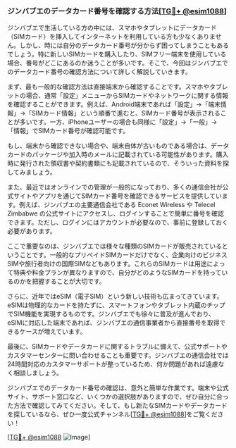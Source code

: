 ### ジンバブエのデータカード番号を確認する方法[[TG💪+ @esim1088](https://t.me/s/esim1088)]

ジンバブエで生活している方の中には、スマホやタブレットにデータカード（SIMカード）を挿入してインターネットを利用している方も少なくありません。しかし、時には自分のデータカード番号が分からず困ってしまうこともあるでしょう。特に新しいSIMカードを購入したり、SIMフリー端末を使用している場合、番号がどこにあるのか迷うことが多いです。そこで、今回はジンバブエでのデータカード番号の確認方法について詳しく解説していきます。

まず、最も一般的な確認方法は直接端末から確認することです。スマホやタブレットの場合、通常「設定」メニューからSIMカードやネットワークに関する情報を確認することができます。例えば、Android端末であれば「設定」→「端末情報」→「SIMカード情報」という順番で進むと、SIMカード番号が表示されることが多いです。一方、iPhoneユーザーの場合も同様に「設定」→「一般」→「情報」でSIMカード番号が確認可能です。

もし、端末から確認できない場合や、端末自体が古いものである場合は、データカードのパッケージや加入時のメールに記載されている可能性があります。購入時に発行された領収書や契約書類にも記載されているので、そういった資料を探してみましょう。

また、最近ではオンラインでの管理が一般的になっており、多くの通信会社が公式サイトやアプリを通じてSIMカード番号を確認できるサービスを提供しています。例えば、ジンバブエの主要通信会社である Econet Wireless や Telecel Zimbabwe の公式サイトにアクセスし、ログインすることで簡単に番号を確認できます。ただし、ログインにはアカウントが必要なので、事前に登録しておく必要があります。

ここで重要なのは、ジンバブエでは様々な種類のSIMカードが販売されているということです。一般的なプリペイドSIMカードだけでなく、企業向けのビジネスSIMや旅行者向けの国際SIMなどもあります。これらのSIMカードは用途によって特典や料金プランが異なりますので、自分がどのようなSIMカードを持っているのかを把握することが大切です。

さらに、近年ではeSIM（電子SIM）という新しい技術も広まってきています。eSIMは物理的なカードを持たずに、スマートフォンやタブレット内蔵のチップでSIM機能を実現するものです。ジンバブエでも徐々に普及が進んでおり、eSIMに対応した端末であれば、ジンバブエの通信事業者から直接番号を取得できるケースが増えています。

最後に、SIMカードやデータカードに関するトラブルに備えて、公式サポートやカスタマーセンターに問い合わせることも重要です。ジンバブエの通信会社では24時間対応のカスタマーサポートが整っているため、何か問題があれば遠慮なく相談しましょう。

ジンバブエでのデータカード番号の確認は、意外と簡単な作業です。端末や公式サイト、サポート窓口など、いくつかの選択肢がありますので、ぜひ自分に合った方法で確認してみてください。そして、もし新たなSIMカードやデータカードを探しているなら、ぜひ一度公式チャンネル[[TG💪+ @esim1088](https://t.me/s/esim1088)]をご覧ください！

[[TG💪+ @esim1088](https://t.me/s/esim1088) ![Image](https://i.postimg.cc/Y0z9fWf4/image.png)]